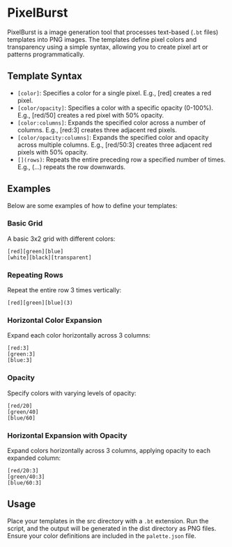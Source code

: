 # PixelBurst

PixelBurst is a image generation tool that processes text-based (`.bt` files) templates into PNG images. The templates define pixel colors and transparency using a simple syntax, allowing you to create pixel art or patterns programmatically.

## Template Syntax
- `[color]`: Specifies a color for a single pixel. E.g., [red] creates a red pixel.
- `[color/opacity]`: Specifies a color with a specific opacity (0-100%). E.g., [red/50] creates a red pixel with 50% opacity.
- `[color:columns]`: Expands the specified color across a number of columns. E.g., [red:3] creates three adjacent red pixels.
- `[color/opacity:columns]`: Expands the specified color and opacity across multiple columns. E.g., [red/50:3] creates three adjacent red pixels with 50% opacity.
- `[](rows)`: Repeats the entire preceding row a specified number of times. E.g., (...) repeats the row downwards.

## Examples

Below are some examples of how to define your templates:

### Basic Grid
A basic 3x2 grid with different colors:
```
[red][green][blue]
[white][black][transparent]
```
### Repeating Rows
Repeat the entire row 3 times vertically:
```
[red][green][blue](3)
```
### Horizontal Color Expansion
Expand each color horizontally across 3 columns:
```
[red:3]
[green:3]
[blue:3]
```
### Opacity
Specify colors with varying levels of opacity:
```
[red/20]
[green/40]
[blue/60]
```
### Horizontal Expansion with Opacity
Expand colors horizontally across 3 columns, applying opacity to each expanded column:
```
[red/20:3]
[green/40:3]
[blue/60:3]
```

## Usage
Place your templates in the src directory with a `.bt` extension. Run the script, and the output will be generated in the dist directory as PNG files. Ensure your color definitions are included in the `palette.json` file.
